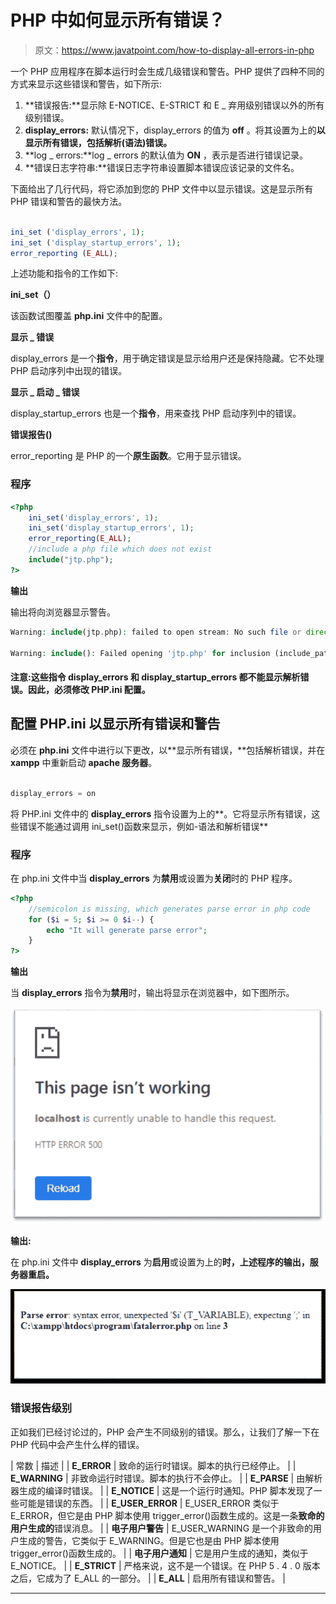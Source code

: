 # PHP 中如何显示所有错误？

> 原文：<https://www.javatpoint.com/how-to-display-all-errors-in-php>

一个 PHP 应用程序在脚本运行时会生成几级错误和警告。PHP 提供了四种不同的方式来显示这些错误和警告，如下所示:

1.  **错误报告:**显示除 E-NOTICE、E-STRICT 和 E _ 弃用级别错误以外的所有级别错误。
2.  **display_errors:** 默认情况下，display_errors 的值为 **off** 。将其设置为上的**以显示所有错误，包括解析(语法)错误。**
3.  **log _ errors:**log _ errors 的默认值为 **ON** ，表示是否进行错误记录。
4.  **错误日志字符串:**错误日志字符串设置脚本错误应该记录的文件名。

下面给出了几行代码，将它添加到您的 PHP 文件中以显示错误。这是显示所有 PHP 错误和警告的最快方法。

```php

ini_set ('display_errors', 1);
ini_set ('display_startup_errors', 1);
error_reporting (E_ALL);

```

上述功能和指令的工作如下:

**ini_set（）**

该函数试图覆盖 **php.ini** 文件中的配置。

**显示 _ 错误**

display_errors 是一个**指令**，用于确定错误是显示给用户还是保持隐藏。它不处理 PHP 启动序列中出现的错误。

**显示 _ 启动 _ 错误**

display_startup_errors 也是一个**指令**，用来查找 PHP 启动序列中的错误。

**错误报告()**

error_reporting 是 PHP 的一个**原生函数**。它用于显示错误。

### 程序

```php
<?php
	ini_set('display_errors', 1); 
	ini_set('display_startup_errors', 1); 
	error_reporting(E_ALL); 
	//include a php file which does not exist
	include("jtp.php");
?>

```

**输出**

输出将向浏览器显示警告。

```php
Warning: include(jtp.php): failed to open stream: No such file or directory in C:\xampp\htdocs\program\phperror.php on line 6

Warning: include(): Failed opening 'jtp.php' for inclusion (include_path='C:\xampp\php\PEAR') in C:\xampp\htdocs\program\phperror.php on line 6

```

#### 注意:这些指令 display_errors 和 display_startup_errors 都不能显示解析错误。因此，必须修改 PHP.ini 配置。

## 配置 PHP.ini 以显示所有错误和警告

必须在 **php.ini** 文件中进行以下更改，以**显示所有错误，**包括解析错误，并在 **xampp** 中重新启动 **apache 服务器**。

```php

display_errors = on

```

将 PHP.ini 文件中的 **display_errors** 指令设置为上的**。它将显示所有错误，这些错误不能通过调用 ini_set()函数来显示，例如-语法和解析错误**

### 程序

在 php.ini 文件中当 **display_errors** 为**禁用**或设置为**关闭**时的 PHP 程序。

```php
<?php
	//semicolon is missing, which generates parse error in php code
	for ($i = 5; $i >= 0 $i--) {
		echo "It will generate parse error";
	}
?>

```

**输出**

当 **display_errors** 指令为**禁用**时，输出将显示在浏览器中，如下图所示。

![How to display all errors in PHP](img/0c2e3d9f14ee916a6c1441d067cd447a.png)

**输出:**

在 php.ini 文件中 **display_errors** 为**启用**或设置为上的**时，上述程序的输出，服务器重启。**

![How to display all errors in PHP](img/c96566c4f29e8b77b44dc5ca6d494a56.png)

### 错误报告级别

正如我们已经讨论过的，PHP 会产生不同级别的错误。那么，让我们了解一下在 PHP 代码中会产生什么样的错误。

| 常数 | 描述 |
| **E_ERROR** | 致命的运行时错误。脚本的执行已经停止。 |
| **E_WARNING** | 非致命运行时错误。脚本的执行不会停止。 |
| **E_PARSE** | 由解析器生成的编译时错误。 |
| **E_NOTICE** | 这是一个运行时通知。PHP 脚本发现了一些可能是错误的东西。 |
| **E_USER_ERROR** | E_USER_ERROR 类似于 E_ERROR，但它是由 PHP 脚本使用 trigger_error()函数生成的。这是一条**致命的用户生成的**错误消息。 |
| **电子用户警告** | E_USER_WARNING 是一个非致命的用户生成的警告，它类似于 E_WARNING。但是它也是由 PHP 脚本使用 trigger_error()函数生成的。 |
| **电子用户通知** | 它是用户生成的通知，类似于 E_NOTICE。 |
| **E_STRICT** | 严格来说，这不是一个错误。在 PHP 5 . 4 . 0 版本之后，它成为了 E_ALL 的一部分。 |
| **E_ALL** | 启用所有错误和警告。 |

* * *